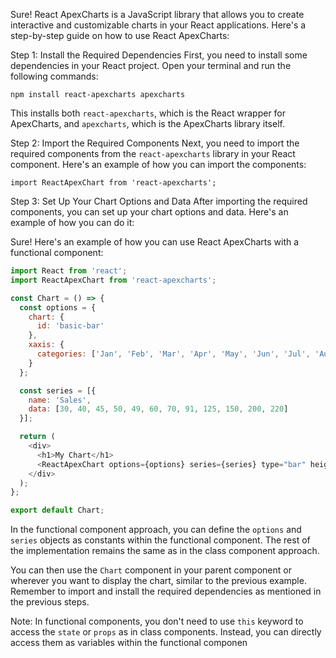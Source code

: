 Sure! React ApexCharts is a JavaScript library that allows you to create interactive and customizable charts in your React applications. Here's a step-by-step guide on how to use React ApexCharts:

Step 1: Install the Required Dependencies First, you need to install some dependencies in your React project. Open your terminal and run the following commands:

```
npm install react-apexcharts apexcharts
```

This installs both `react-apexcharts`, which is the React wrapper for ApexCharts, and `apexcharts`, which is the ApexCharts library itself.

Step 2: Import the Required Components Next, you need to import the required components from the `react-apexcharts` library in your React component. Here's an example of how you can import the components:

```
import ReactApexChart from 'react-apexcharts';
```

Step 3: Set Up Your Chart Options and Data After importing the required components, you can set up your chart options and data. Here's an example of how you can do it:


Sure! Here's an example of how you can use React ApexCharts with a functional component:

```js
import React from 'react';
import ReactApexChart from 'react-apexcharts';

const Chart = () => {
  const options = {
    chart: {
      id: 'basic-bar'
    },
    xaxis: {
      categories: ['Jan', 'Feb', 'Mar', 'Apr', 'May', 'Jun', 'Jul', 'Aug', 'Sep', 'Oct', 'Nov', 'Dec']
    }
  };

  const series = [{
    name: 'Sales',
    data: [30, 40, 45, 50, 49, 60, 70, 91, 125, 150, 200, 220]
  }];

  return (
    <div>
      <h1>My Chart</h1>
      <ReactApexChart options={options} series={series} type="bar" height={350} />
    </div>
  );
};

export default Chart;

```

In the functional component approach, you can define the `options` and `series` objects as constants within the functional component. The rest of the implementation remains the same as in the class component approach.

You can then use the `Chart` component in your parent component or wherever you want to display the chart, similar to the previous example. Remember to import and install the required dependencies as mentioned in the previous steps.

Note: In functional components, you don't need to use `this` keyword to access the `state` or `props` as in class components. Instead, you can directly access them as variables within the functional componen
